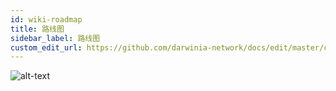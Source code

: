 ```yaml
---
id: wiki-roadmap
title: 路线图
sidebar_label: 路线图
custom_edit_url: https://github.com/darwinia-network/docs/edit/master/content/zh-CN/wiki-roadmap.md
---
```


![alt-text](assets/roadmap2021-cn.png)

